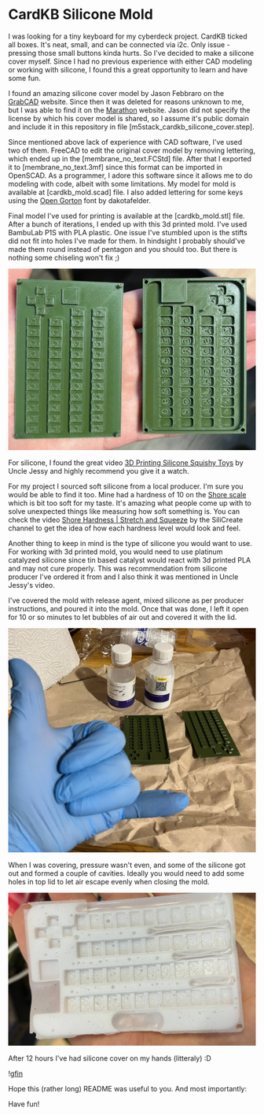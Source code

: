 # CardKB Silicone Mold

I was looking for a tiny keyboard for my cyberdeck project. CardKB ticked all boxes. It's neat, small, and can be connected via i2c. Only issue - pressing those small buttons kinda hurts. So I've decided to make a silicone cover myself. Since I had no previous experience with either CAD modeling or working with silicone, I found this a great opportunity to learn and have some fun.

I found an amazing silicone cover model by Jason Febbraro on the [GrabCAD](https://grabcad.com/library/m5stack-cardkb-silicon-cover-1) website. Since then it was deleted for reasons unknown to me, but I was able to find it on the [Marathon](https://marathon-os.com/library/m5stack-cardkb-silicon-cover-6811a02743b4d50b11a59082) website. Jason did not specify the license by which his cover model is shared, so I assume it's public domain and include it in this repository in file [m5stack_cardkb_silicone_cover.step].

Since mentioned above lack of experience with CAD software, I've used two of them. FreeCAD to edit the original cover model by removing lettering, which ended up in the [membrane_no_text.FCStd] file. After that I exported it to [membrane_no_text.3mf] since this format can be imported in OpenSCAD. As a programmer, I adore this software since it allows me to do modeling with code, albeit with some limitations. My model for mold is available at [cardkb_mold.scad] file. I also added lettering for some keys using the [Open Gorton](https://github.com/dakotafelder/open-gorton) font by dakotafelder.

Final model I've used for printing is available at the [cardkb_mold.stl] file. After a bunch of iterations, I ended up with this 3d printed mold. I've used BambuLab P1S with PLA plastic. One issue I've stumbled upon is the stifts did not fit into holes I've made for them. In hindsight I probably should've made them round instead of pentagon and you should too. But there is nothing some chiseling won't fix ;)

![3d printed mold](images/3d_printed_mold.png)

For silicone, I found the great video [3D Printing Silicone Squishy Toys](https://www.youtube.com/watch?v=9fXqjtuFSuI) by Uncle Jessy and highly recommend you give it a watch.

For my project I sourced soft silicone from a local producer. I'm sure you would be able to find it too. Mine had a hardness of 10 on the [Shore scale](https://en.wikipedia.org/wiki/Shore_durometer) which is bit too soft for my taste. It's amazing what people come up with to solve unexpected things like measuring how soft something is. You can check the video [Shore Hardness | Stretch and Squeeze](https://www.youtube.com/watch?v=85W7D3wlmxo) by the SiliCreate channel to get the idea of how each hardness level would look and feel.

Another thing to keep in mind is the type of silicone you would want to use. For working with 3d printed mold, you would need to use platinum catalyzed silicone since tin based catalyst would react with 3d printed PLA and may not cure properly. This was recommendation from silicone producer I've ordered it from and I also think it was mentioned in Uncle Jessy's video.

I've covered the mold with release agent, mixed silicone as per producer instructions, and poured it into the mold. Once that was done, I left it open for 10 or so minutes to let bubbles of air out and covered it with the lid.

![release agent](images/release_agent.png)

When I was covering, pressure wasn't even, and some of the silicone got out and formed a couple of cavities. Ideally you would need to add some holes in top lid to let air escape evenly when closing the mold.

![imperfections](images/imperfections.png?1)

After 12 hours I've had silicone cover on my hands (litteraly) :D

!g[fin](images/fin.png)

Hope this (rather long) README was useful to you. And most importantly:

Have fun!
